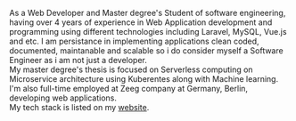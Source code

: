 As a Web Developer and Master degree's Student of software engineering, having over 4 years of experience in Web Application development and programming using different technologies including Laravel, MySQL, Vue.js and etc.     I am persistance in implementing applications clean coded, documented, maintanable and scalable so i do consider myself a Software Engineer as i am not just a developer.    
My master degree's thesis is focused on Serverless computing on Microservice architecture using Kuberentes along with Machine learning. I'm also full-time employed at Zeeg company at Germany, Berlin, developing web applications.    
My tech stack is listed on my <a href="faramarzq.github.io/">website</a>.
